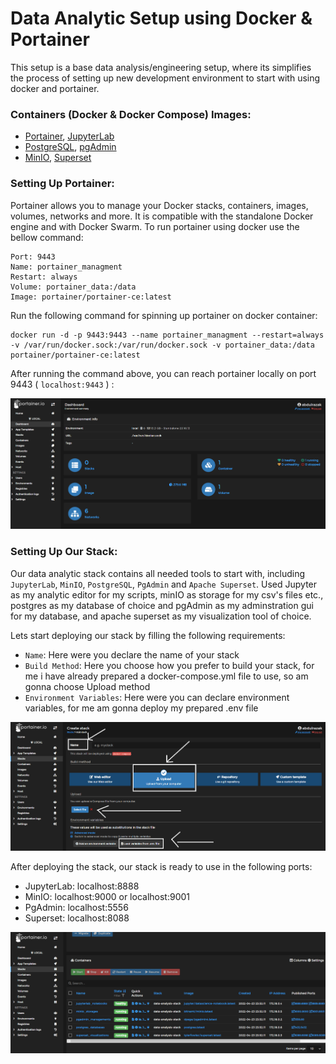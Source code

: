 <!-- About The Project -->
# Data Analytic Setup using Docker & Portainer
This setup is a base data analysis/engineering setup, where its simplifies the process of setting up new development environment to start with using docker and portainer.

<!-- Used Container Images -->
### Containers (Docker & Docker Compose) Images:
- <a href="https://hub.docker.com/r/portainer/portainer-ce">Portainer</a>, <a href="https://hub.docker.com/r/jupyter/datascience-notebook">JupyterLab</a>
- <a href="https://hub.docker.com/_/postgres">PostgreSQL</a>, <a href="https://hub.docker.com/r/dpage/pgadmin4">pgAdmin</a>
- <a href="https://hub.docker.com/r/bitnami/minio">MinIO</a>, <a href="https://hub.docker.com/r/tylerfowler/superset">Superset</a>


### Setting Up Portainer:

Portainer allows you to manage your Docker stacks, containers, images, volumes, networks and more. It is compatible with the standalone Docker engine and with Docker Swarm. To run portainer using docker use the bellow command:


```
Port: 9443
Name: portainer_managment
Restart: always
Volume: portainer_data:/data
Image: portainer/portainer-ce:latest
```

Run the following command for spinning up portainer on docker container:

``` docker
docker run -d -p 9443:9443 --name portainer_managment --restart=always -v /var/run/docker.sock:/var/run/docker.sock -v portainer_data:/data portainer/portainer-ce:latest
```
After running the command above, you can reach portainer locally on port 9443 ( `localhost:9443` ) :

![Portainer Dashboard](img/portainer-1.png?raw=true "Portainer Dashboard")

### Setting Up Our Stack:

Our data analytic stack contains all needed tools to start with, including `JupyterLab`, `MinIO`, `PostgreSQL`, `PgAdmin` and `Apache Superset`. Used Jupyter as my analytic editor for my scripts, minIO as storage for my csv's files etc., postgres as my database of choice and pgAdmin as my adminstration gui for my database, and apache superset as my visualization tool of choice. 


Lets start deploying our stack by filling the following requirements:
- `Name`: Here were you declare the name of your stack
- `Build Method`: Here you choose how you prefer to build your stack, for me i have already prepared a docker-compose.yml file to use, so am gonna choose Upload method
- `Environment Variables`: Here were you can declare environment variables, for me am gonna deploy my prepared .env file

![Portainer Dashboard](img/portainer-2.png?raw=true "Portainer Dashboard")

After deploying the stack, our stack is ready to use in the following ports:

- JupyterLab: localhost:8888
- MinIO: localhost:9000 or localhost:9001
- PgAdmin: localhost:5556
- Superset: localhost:8088

![Portainer Dashboard](img/portainer-3.png?raw=true "Portainer Dashboard")
